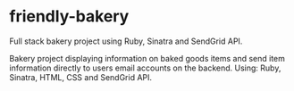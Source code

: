 # friendly-bakery
Full stack bakery project using Ruby, Sinatra and SendGrid API.

Bakery project displaying information on baked goods items and send item information directly to users email accounts on the backend.
Using: Ruby, Sinatra, HTML, CSS and SendGrid API.
